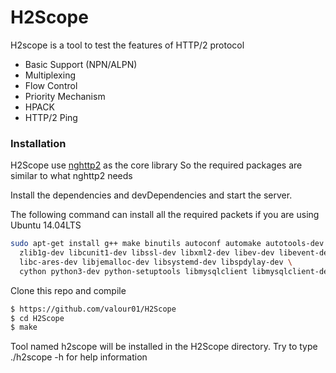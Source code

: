 # H2Scope

H2scope is a tool to test the features of HTTP/2 protocol

  - Basic Support (NPN/ALPN)
  - Multiplexing
  - Flow Control 
  - Priority Mechanism
  - HPACK
  - HTTP/2 Ping

### Installation

H2Scope use [nghttp2](https://nghttp2.org/) as the core library
So the required packages are similar to what nghttp2 needs

Install the dependencies and devDependencies and start the server.

The following command can install all the required packets if you are using Ubuntu 14.04LTS
```sh
sudo apt-get install g++ make binutils autoconf automake autotools-dev libtool pkg-config \
  zlib1g-dev libcunit1-dev libssl-dev libxml2-dev libev-dev libevent-dev libjansson-dev \
  libc-ares-dev libjemalloc-dev libsystemd-dev libspdylay-dev \
  cython python3-dev python-setuptools libmysqlclient libmysqlclient-dev
```

Clone this repo and compile

```sh
$ https://github.com/valour01/H2Scope
$ cd H2Scope
$ make
```

Tool named h2scope will be installed in the H2Scope directory. Try to type ./h2scope -h for help information
